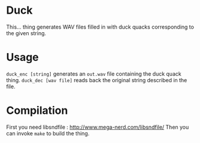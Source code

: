 # Duck
This... thing generates WAV files filled in with duck quacks corresponding to the given string.

# Usage
`duck_enc [string]` generates an `out.wav` file containing the duck quack thing.
`duck_dec [wav file]` reads back the original string described in the file.

# Compilation
First you need libsndfile : http://www.mega-nerd.com/libsndfile/
Then you can invoke `make` to build the thing.
